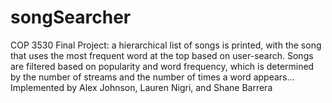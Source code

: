 # songSearcher
COP 3530 Final Project: a hierarchical list of songs is printed, with the song that uses the most frequent word at the top based on user-search. Songs are filtered based on popularity and word frequency, which is determined by the number of streams and the number of times a word appears... Implemented by Alex Johnson, Lauren Nigri, and Shane Barrera
